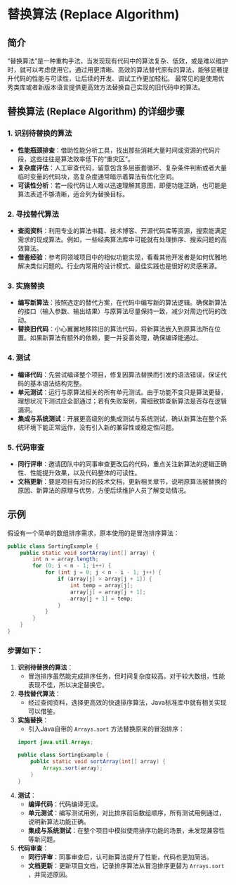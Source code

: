 # 替换算法 (Replace Algorithm)

## 简介

“替换算法”是一种重构手法，当发现现有代码中的算法复杂、低效，或是难以维护时，就可以考虑使用它。通过用更清晰、高效的算法替代原有的算法，能够显著提升代码的性能与可读性，让后续的开发、调试工作更加轻松。
最常见的是使用优秀类库或者新版本语言提供更高效方法替换自己实现的旧代码中的算法。

## 替换算法 (Replace Algorithm) 的详细步骤

### 1. 识别待替换的算法

- **性能瓶颈排查**：借助性能分析工具，找出那些消耗大量时间或资源的代码片段，这些往往是算法效率低下的“重灾区”。
- **复杂度评估**：人工审查代码，留意包含多层嵌套循环、复杂条件判断或者大量临时变量的代码块，高复杂度通常暗示着算法有优化空间。
- **可读性分析**：若一段代码让人难以迅速理解其意图，即便功能正确，也可能是算法表述不够清晰，适合列为替换目标。

### 2. 寻找替代算法

- **查阅资料**：利用专业的算法书籍、技术博客、开源代码库等资源，搜索能满足需求的现成算法。例如，一些经典算法库中可能就有处理排序、搜索问题的高效算法。
- **借鉴经验**：参考同领域项目中的相似功能实现，看看其他开发者是如何优雅地解决类似问题的。行业内常用的设计模式、最佳实践也是很好的灵感来源。

### 3. 实施替换

- **编写新算法**：按照选定的替代方案，在代码中编写新的算法逻辑。确保新算法的接口（输入参数、输出结果）与原算法尽量保持一致，减少对周边代码的改动。
- **替换旧代码**：小心翼翼地移除旧的算法代码，将新算法嵌入到原算法所在位置。如果新算法有额外的依赖，要一并妥善处理，确保编译能通过。

### 4. 测试

- **编译代码**：先尝试编译整个项目，修复因算法替换而引发的语法错误，保证代码的基本语法结构完整。
- **单元测试**：运行与原算法相关的所有单元测试。由于功能不变只是算法更替，理想状况下测试应全部通过；若有失败案例，需细致排查新算法是否存在逻辑漏洞。
- **集成与系统测试**：开展更高级别的集成测试与系统测试，确认新算法在整个系统环境下能正常运作，没有引入新的兼容性或稳定性问题。

### 5. 代码审查

- **同行评审**：邀请团队中的同事审查更改后的代码，重点关注新算法的逻辑正确性、性能提升效果，以及代码整体的可读性。
- **文档更新**：要是项目有对应的技术文档，更新相关章节，说明原算法被替换的原因、新算法的原理与优势，方便后续维护人员了解变动情况。

## 示例

假设有一个简单的数组排序需求，原本使用的是冒泡排序算法：

```java
public class SortingExample {
    public static void sortArray(int[] array) {
        int n = array.length;
        for (0; i < n - 1; i++) {
            for (int j = 0; j < n - i - 1; j++) {
                if (array[j] > array[j + 1]) {
                    int temp = array[j];
                    array[j] = array[j + 1];
                    array[j + 1] = temp;
                }
            }
        }
    }
}
```

### 步骤如下：

1. **识别待替换的算法**：
    - 冒泡排序虽然能完成排序任务，但时间复杂度较高。对于较大数组，性能表现不佳，所以决定替换它。
2. **寻找替代算法**：
    - 经过查阅资料，选择更高效的快速排序算法，Java标准库中就有相关实现可以借鉴。
3. **实施替换**：
   - 引入Java自带的 `Arrays.sort` 方法替换原来的冒泡排序：
   ```java
   import java.util.Arrays;
   
   public class SortingExample {
       public static void sortArray(int[] array) {
           Arrays.sort(array);
       }
   }
    ```
4. **测试**：
    - **编译代码**：代码编译无误。
    - **单元测试**：编写测试用例，对比排序前后数组顺序，所有测试用例通过，说明新算法功能正确。
    - **集成与系统测试**：在整个项目中模拟使用排序功能的场景，未发现兼容性等新问题。
5. **代码审查**：
    - **同行评审**：同事审查后，认可新算法提升了性能，代码也更加简洁。
    - **文档更新**：更新项目文档，记录排序算法从冒泡排序更替为 `Arrays.sort` ，并简述原因。 